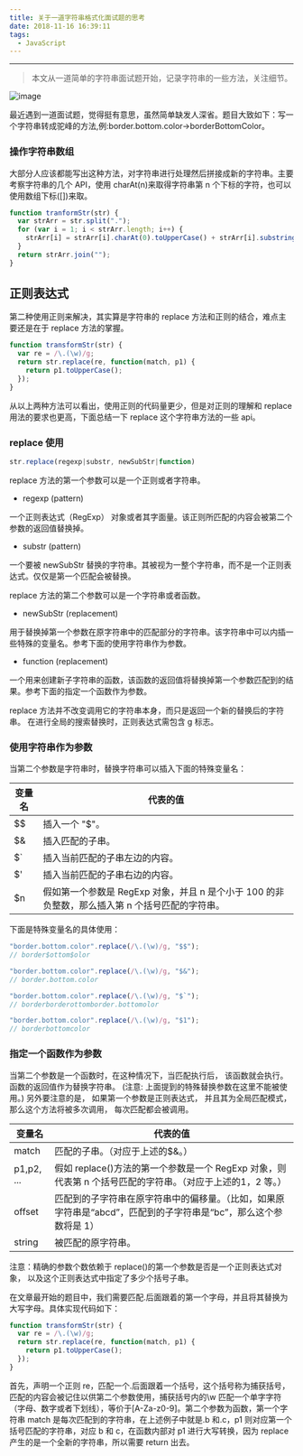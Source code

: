```yaml
---
title: 关于一道字符串格式化面试题的思考
date: 2018-11-16 16:39:11
tags:
  - JavaScript
---
```


---

> 本文从一道简单的字符串面试题开始，记录字符串的一些方法，关注细节。

![image](http://img.yanyuanfe.cn/js2.png)

<!--more-->

最近遇到一道面试题，觉得挺有意思，虽然简单缺发人深省。题目大致如下：写一个字符串转成驼峰的方法,例:border.bottom.color->borderBottomColor。

### 操作字符串数组

大部分人应该都能写出这种方法，对字符串进行处理然后拼接成新的字符串。主要考察字符串的几个 API，使用 charAt(n)来取得字符串第 n 个下标的字符，也可以使用数组下标([])来取。

```js
function tranformStr(str) {
  var strArr = str.split(".");
  for (var i = 1; i < strArr.length; i++) {
    strArr[i] = strArr[i].charAt(0).toUpperCase() + strArr[i].substring(1);
  }
  return strArr.join("");
}
```

## 正则表达式

第二种使用正则来解决，其实算是字符串的 replace 方法和正则的结合，难点主要还是在于 replace 方法的掌握。

```js
function transformStr(str) {
  var re = /\.(\w)/g;
  return str.replace(re, function(match, p1) {
    return p1.toUpperCase();
  });
}
```

从以上两种方法可以看出，使用正则的代码量更少，但是对正则的理解和 replace 用法的要求也更高，下面总结一下 replace 这个字符串方法的一些 api。

### replace 使用

```js
str.replace(regexp|substr, newSubStr|function)
```

replace 方法的第一个参数可以是一个正则或者字符串。

- regexp (pattern)

一个正则表达式（RegExp） 对象或者其字面量。该正则所匹配的内容会被第二个参数的返回值替换掉。

- substr (pattern)

一个要被 newSubStr 替换的字符串。其被视为一整个字符串，而不是一个正则表达式。仅仅是第一个匹配会被替换。

replace 方法的第二个参数可以是一个字符串或者函数。

- newSubStr (replacement)

用于替换掉第一个参数在原字符串中的匹配部分的字符串。该字符串中可以内插一些特殊的变量名。参考下面的使用字符串作为参数。

- function (replacement)

一个用来创建新子字符串的函数，该函数的返回值将替换掉第一个参数匹配到的结果。参考下面的指定一个函数作为参数。

replace 方法并不改变调用它的字符串本身，而只是返回一个新的替换后的字符串。
在进行全局的搜索替换时，正则表达式需包含 g 标志。

### 使用字符串作为参数

当第二个参数是字符串时，替换字符串可以插入下面的特殊变量名：

| 变量名                               | 代表的值                                                                                        |
| ------------------------------------ | ----------------------------------------------------------------------------------------------- |
| \$\$                                 | 插入一个 "\$"。                                                                                 |
| \$&                                  | 插入匹配的子串。                                                                                |
| \$` | 插入当前匹配的子串左边的内容。 |
| \$'                                  | 插入当前匹配的子串右边的内容。                                                                  |
| \$n                                  | 假如第一个参数是 RegExp 对象，并且 n 是个小于 100 的非负整数，那么插入第 n 个括号匹配的字符串。 |

下面是特殊变量名的具体使用：

```js
"border.bottom.color".replace(/\.(\w)/g, "$$");
// border$ottom$olor
```

```js
"border.bottom.color".replace(/\.(\w)/g, "$&");
// border.bottom.color
```

```js
"border.bottom.color".replace(/\.(\w)/g, "$`");
// borderborderottomborder.bottomolor
```

```js
"border.bottom.color".replace(/\.(\w)/g, "$1");
// borderbottomcolor
```

### 指定一个函数作为参数

当第二个参数是一个函数时，在这种情况下，当匹配执行后， 该函数就会执行。 函数的返回值作为替换字符串。 (注意: 上面提到的特殊替换参数在这里不能被使用。) 另外要注意的是， 如果第一个参数是正则表达式， 并且其为全局匹配模式， 那么这个方法将被多次调用， 每次匹配都会被调用。

| 变量名     | 代表的值                                                                                                         |
| ---------- | ---------------------------------------------------------------------------------------------------------------- |
| match      | 匹配的子串。（对应于上述的\$&。）                                                                                |
| p1,p2, ... | 假如 replace()方法的第一个参数是一个 RegExp 对象，则代表第 n 个括号匹配的字符串。（对应于上述的$1，$2 等。）     |
| offset     | 匹配到的子字符串在原字符串中的偏移量。（比如，如果原字符串是“abcd”，匹配到的子字符串是“bc”，那么这个参数将是 1） |
| string     | 被匹配的原字符串。                                                                                               |

注意：精确的参数个数依赖于 replace()的第一个参数是否是一个正则表达式对象， 以及这个正则表达式中指定了多少个括号子串。

在文章最开始的题目中，我们需要匹配.后面跟着的第一个字母，并且将其替换为大写字母。具体实现代码如下：

```js
function transformStr(str) {
  var re = /\.(\w)/g;
  return str.replace(re, function(match, p1) {
    return p1.toUpperCase();
  });
}
```

首先，声明一个正则 re，匹配一个.后面跟着一个括号，这个括号称为捕获括号，匹配的内容会被记住以供第二个参数使用，捕获括号内的\w 匹配一个单字字符（字母、数字或者下划线），等价于[A-Za-z0-9]。第二个参数为函数，第一个字符串 match 是每次匹配到的字符串，在上述例子中就是.b 和.c，p1 则对应第一个括号匹配的字符串，对应 b 和 c，在函数内部对 p1 进行大写转换，因为 replace 产生的是一个全新的字符串，所以需要 return 出去。
